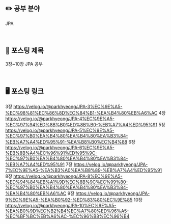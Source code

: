 ## ✏️ 공부 분야
JPA

<br>

## 📗 포스팅 제목
3장~10장 JPA 공부

<br>

## 🖥️ 포스팅 링크
3장
https://velog.io/@parkhyeong/JPA-3%EC%9E%A5-%EC%98%81%EC%86%8D%EC%84%B1-%EA%B4%80%EB%A6%AC
4장
https://velog.io/@parkhyeong/JPA-4%EC%9E%A5-%EC%97%94%ED%8B%B0%ED%8B%B0-%EB%A7%A4%ED%95%91
5장
https://velog.io/@parkhyeong/JPA-5%EC%9E%A5-%EC%97%B0%EA%B4%80%EA%B4%80%EA%B3%84-%EB%A7%A4%ED%95%91-%EA%B8%B0%EC%B4%88
6장
https://velog.io/@parkhyeong/JPA-6%EC%9E%A5-%EB%8B%A4%EC%96%91%ED%95%9C-%EC%97%B0%EA%B4%80%EA%B4%80%EA%B3%84-%EB%A7%A4%ED%95%91
7장
https://velog.io/@parkhyeong/JPA-7%EC%9E%A5-%EA%B3%A0%EA%B8%89-%EB%A7%A4%ED%95%91
8장
https://velog.io/@parkhyeong/JPA-8%EC%9E%A5-%ED%94%84%EB%A1%9D%EC%8B%9C%EC%99%80-%EC%97%B0%EA%B4%80%EA%B4%80%EA%B3%84-%EA%B4%80%EB%A6%AC
9장
https://velog.io/@parkhyeong/JPA-9%EC%9E%A5-%EA%B0%92-%ED%83%80%EC%9E%85
10장
https://velog.io/@parkhyeong/JPA-10%EC%9E%A5-%EA%B0%9D%EC%B2%B4%EC%A7%80%ED%96%A5-%EC%BF%BC%EB%A6%AC-%EC%96%B8%EC%96%B4
